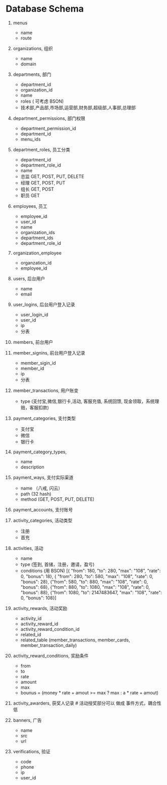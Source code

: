 # Database Schema
1.  menus
    - name
    - route
1.  organizations, 组织 
    - name
    - domain
1.  departments, 部门
    - department_id
    - organization_id
    - name
    - roles ( 可考虑 BSON)
    - 技术部,产品部,市场部,运营部,财务部,超级部,人事部,总理部
2.  department_permissions, 部门权限
    - department_permission_id
    - department_id
    - menu_ids
1.  department_roles, 员工分类
    - department_id
    - department_role_id
    - name
    - 总监 GET, POST, PUT, DELETE
    - 经理 GET, POST, PUT
    - 组长 GET, POST
    - 职员 GET
1.  employees, 员工
    - employee_id
    - user_id
    - name
    - organization_ids
    - department_ids
    - department_role_id
   
1. organization_employee
   - organzation_id
   - employee_id
    
3.  users, 后台用户
    - name
    - email
4.  user_logins, 后台用户登入记录
    - user_login_id
    - user_id
    - ip
    - 分表

4.  members, 前台用户
4.  member_signins, 前台用户登入记录
    - member_sigin_id
    - member_id
    - ip
    - 分表
5.  member_transactions, 用户账变
    - type (支付宝,微信,银行卡,活动, 客服充值, 系统回馈, 现金领取，系统理赔，客服扣款)

5.  payment_categories, 支付类型
    - 支付宝
    - 微信
    - 银行卡
6. payment_category_types,
    - name
    - description
    
6.  payment_ways, 支付实际渠道
    - name （八戒, 闪云）
    - path (32 hash)
    - method (GET, POST, PUT, DELETE)
    
7.  payment_accounts, 支付账号

8.  activity_categories, 活动类型
    - 注册
    - 首充
9.  activities, 活动
    - name
    - type (签到, 首储，注册，邀请，盈亏)
    - conditions (用 BSON)
[{ "from": 180, "to": 280, "max": "108", "rate": 0, "bonus": 18}, {  "from": 280, "to": 580, "max": "108", "rate": 0, "bonus": 28}, {"from": 580, "to": 880, "max": "108", "rate": 0, "bonus": 68}, {"from": 880, "to": 1080, "max": "108", "rate": 0, "bonus": 88}, {"from": 1080, "to": 2147483647, "max": "108", "rate": 0, "bonus": 108}]
10. activity_rewards, 活动奖励
    - activity_id
    - activity_reward_id
    - activity_reward_condition_id
    - related_id
    - related_table (member_transactions, member_cards, member_transaction_daily)
11. activity_reward_conditions, 奖励条件
    - from
    - to
    - rate
    - amount
    - max
    - bounus = (money * rate + amout >= max ? max : a * rate + amout)
11. activity_awarders, 获奖人记录 # 活动授奖部分可以 做成 事件方式，耦合性低

12. banners, 广告
    - name
    - src
    - url
13. verifications, 验证
    - code
    - phone
    - ip
    - user_id
